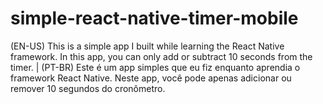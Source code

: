 # simple-react-native-timer-mobile
(EN-US) This is a simple app I built while learning the React Native framework. In this app, you can only add or subtract 10 seconds from the timer. | (PT-BR) Este é um app simples que eu fiz enquanto aprendia o framework React Native. Neste app, você pode apenas adicionar ou remover 10 segundos do cronômetro.
